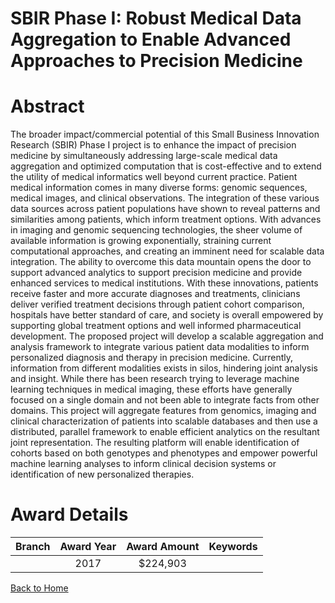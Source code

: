 
SBIR Phase I: Robust Medical Data Aggregation to Enable Advanced Approaches to Precision Medicine
=================================================================================================

# Abstract


The broader impact/commercial potential of this Small Business Innovation Research (SBIR) Phase I project is to enhance the impact of precision medicine by simultaneously addressing large-scale medical data aggregation and optimized computation that is cost-effective and to extend the utility of medical informatics well beyond current practice. Patient medical information comes in many diverse forms: genomic sequences, medical images, and clinical observations. The integration of these various data sources across patient populations have shown to reveal patterns and similarities among patients, which inform treatment options. With advances in imaging and genomic sequencing technologies, the sheer volume of available information is growing exponentially, straining current computational approaches, and creating an imminent need for scalable data integration. The ability to overcome this data mountain opens the door to support advanced analytics to support precision medicine and provide enhanced services to medical institutions. With these innovations, patients receive faster and more accurate diagnoses and treatments, clinicians deliver verified treatment decisions through patient cohort comparison, hospitals have better standard of care, and society is overall empowered by supporting global treatment options and well informed pharmaceutical development. The proposed project will develop a scalable aggregation and analysis framework to integrate various patient data modalities to inform personalized diagnosis and therapy in precision medicine. Currently, information from different modalities exists in silos, hindering joint analysis and insight. While there has been research trying to leverage machine learning techniques in medical imaging, these efforts have generally focused on a single domain and not been able to integrate facts from other domains. This project will aggregate features from genomics, imaging and clinical characterization of patients into scalable databases and then use a distributed, parallel framework to enable efficient analytics on the resultant joint representation. The resulting platform will enable identification of cohorts based on both genotypes and phenotypes and empower powerful machine learning analyses to inform clinical decision systems or identification of new personalized therapies.  

# Award Details

|Branch|Award Year|Award Amount|Keywords|
| :---: | :---: | :---: | :---: |
||2017|$224,903||
  
  


[Back to Home](https://github.com/chrischow/dod_sbir_awards#301)